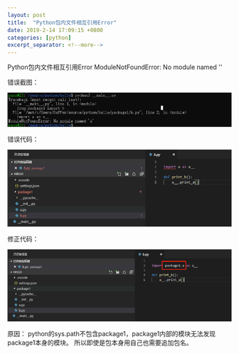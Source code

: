 ```yaml
---
layout: post
title:  "Python包内文件相互引用Error"
date: 2019-2-14 17:09:15 +0800
categories: [python]
excerpt_separator: <!--more-->
---
```

Python包内文件相互引用Error
ModuleNotFoundError: No module named ''
<!--more-->

错误截图：

![err-pic](/assets/img/微信截图_20190214171114.png)

错误代码：

![err-code-pic](/assets/img/微信截图_20190214171150.png)

修正代码：

![fixed-code-pic](/assets/img/微信截图_20190214171210.png)

原因：
python的sys.path不包含package1，package1内部的模块无法发现package1本身的模块。
所以即使是包本身用自己也需要追加包名。
